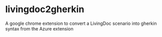 # livingdoc2gherkin
A google chrome extension to convert a LivingDoc scenario into gherkin syntax from the Azure extension
